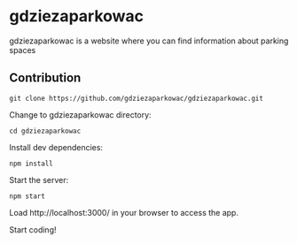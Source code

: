 # gdziezaparkowac
gdziezaparkowac is a website where you can find information about parking spaces

## Contribution
```
git clone https://github.com/gdziezaparkowac/gdziezaparkowac.git
```

Change to gdziezaparkowac directory:
```
cd gdziezaparkowac
```
Install dev dependencies:
```
npm install
```
Start the server:
```
npm start
```
Load http://localhost:3000/ in your browser to access the app.

Start coding!



